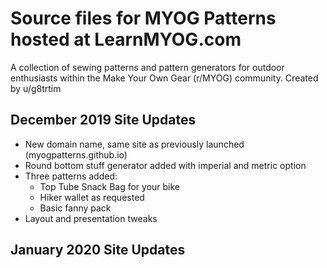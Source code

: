 # Source files for MYOG Patterns hosted at LearnMYOG.com

A collection of sewing patterns and pattern generators for outdoor enthusiasts within the Make Your Own Gear (r/MYOG) community. Created by u/g8trtim

## December 2019 Site Updates

* New domain name, same site as previously launched (myogpatterns.github.io)
* Round bottom stuff generator added with imperial and metric option
* Three patterns added:
  * Top Tube Snack Bag for your bike
  * Hiker wallet as requested
  * Basic fanny pack
* Layout and presentation tweaks

## January 2020 Site Updates